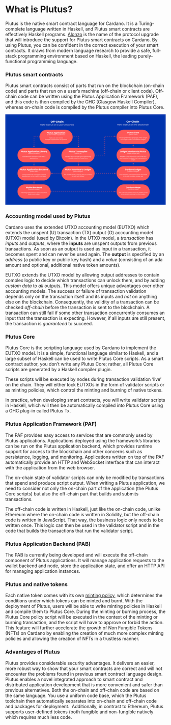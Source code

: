 # What is Plutus?

Plutus is the native smart contract language for Cardano. It is a Turing-complete language written in Haskell, and Plutus smart contracts are effectively Haskell programs. [Alonzo](https://iohk.io/en/blog/posts/2021/04/08/smart-contracts-%E2%80%93-here-we-come/) is the name of the protocol upgrade that will introduce the support for Plutus smart contracts on Cardano. By using Plutus, you can be confident in the correct execution of your smart contracts. It draws from modern language research to provide a safe, full-stack programming environment based on Haskell, the leading purely-functional programming language.

### Plutus smart contracts
Plutus smart contracts consist of parts that run on the blockchain (on-chain code) and parts that run on a user’s machine (off-chain or client code). Off-chain code can be written using the Plutus Application Framework (PAF), and this code is then compiled by the GHC (Glasgow Haskell Compiler), whereas on-chain code is compiled by the Plutus compiler into Plutus Core. 

![Plutus_arch](Plutus_arch.png)

### Accounting model used by Plutus
Cardano uses the extended UTXO accounting model (EUTXO) which extends the unspent (U) transaction (TX) output (O) accounting model (UTXO) model (used by Bitcoin). In the UTXO model, a *transaction* has *inputs* and *outputs*, where the **inputs** are unspent outputs from previous transactions. As soon as an output is used as input in a transaction, it becomes spent and can never be used again. The **output** is specified by an *address* (a public key or public key hash) and a *value* (consisting of an ada amount and optional, additional native token amounts).

EUTXO extends the UTXO model by allowing output addresses to contain complex logic to decide which transactions can unlock them, and by adding *custom data* to *all* outputs. This model offers unique advantages over other accounting models. The success or failure of transaction validation depends only on the transaction itself and its inputs and *not* on anything else on the blockchain. Consequently, the validity of a transaction can be checked *off-chain* before the transaction is sent to the blockchain. A transaction can still fail if some other transaction concurrently consumes an input that the transaction is expecting. However, if all inputs are still present, the transaction is *guaranteed* to succeed.

### Plutus Core
Plutus Core is the scripting language used by Cardano to implement the EUTXO model. It is a simple, functional language similar to Haskell, and a large subset of Haskell can be used to write Plutus Core scripts. As a smart contract author, you don’t write any Plutus Core; rather, all Plutus Core scripts are generated by a Haskell compiler plugin.

These scripts will be executed by nodes during transaction validation ‘live’ on the chain. They will either lock EUTXOs in the form of validator scripts or as minting policies, which control the minting and burning of native tokens.
 
In practice, when developing smart contracts, you will write validator scripts in Haskell, which will then be automatically compiled into Plutus Core using a GHC plug-in called  Plutus Tx.

### Plutus Application Framework (PAF)
The PAF provides easy access to services that are commonly used by Plutus applications. Applications deployed using the framework’s libraries can be run on the Plutus application backend, which provides runtime support for access to the blockchain and other concerns such as persistence, logging, and monitoring. Applications written on top of the PAF automatically provide an HTTP and WebSocket interface that can interact with the application from the web browser. 

The on-chain state of validator scripts can only be modified by transactions that spend and produce script output. When writing a Plutus application, we need to consider not only the on-chain part of the application (the Plutus Core scripts) but also the off-chain part that builds and submits transactions. 

The off-chain code is written in Haskell, just like the on-chain code, unlike Ethereum where the on-chain code is written in Solidity, but the off-chain code is written in JavaScript. That way, the business logic only needs to be written once. This logic can then be used in the validator script and in the code that builds the transactions that run the validator script. 

### Plutus Application Backend (PAB)
The PAB is currently being developed and will execute the off-chain component of Plutus applications. It will manage application requests to the wallet backend and node, store the application state, and offer an HTTP API for managing application instances.

### Plutus and native tokens
Each native token comes with its own [minting policy](https://github.com/input-output-hk/cardano-documentation/blob/staging/content/07-native-tokens/01-learn.mdx#minting-policy), which determines the conditions under which tokens can be minted and burnt. With the deployment of Plutus, users will be able to write minting policies in Haskell and compile them to Plutus Core. During the minting or burning process, the Plutus Core policy script will be executed in the context of the minting or burning transaction, and the script will have to approve or forbid the action. This feature will further accelerate the growth of Non Fungible Tokens (NFTs) on Cardano by enabling the creation of much more complex minting policies and allowing the creation of NFTs in a trustless manner.

### Advantages of Plutus
Plutus provides considerable security advantages. It delivers an easier, more robust way to show that your smart contracts are correct and will not encounter the problems found in previous smart contract language design. Plutus enables a novel integrated approach to smart contract and distributed application development that is more convenient and safer than previous alternatives. Both the on-chain and off-chain code are based on the same language. You use a uniform code base, which the Plutus toolchain then automatically separates into on-chain and off-chain code and packages for deployment. ‌ Additionally, in contrast to Ethereum, Plutus supports user-defined tokens (both fungible and non-fungible natively which requires much less code. 
